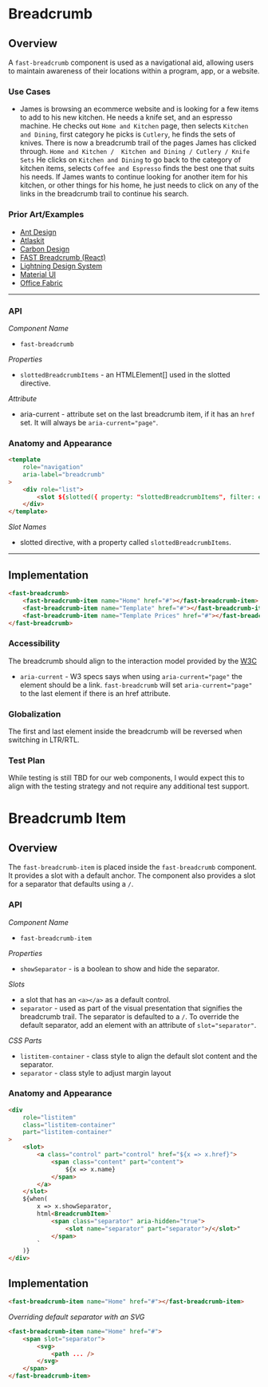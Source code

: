 # Breadcrumb

## Overview
A `fast-breadcrumb` component is used as a navigational aid, allowing users to maintain awareness of their locations within a program, app, or a website.

### Use Cases
- James is browsing an ecommerce website and is looking for a few items to add to his new kitchen. He needs a knife set, and an espresso machine. He checks out `Home and Kitchen` page, then selects `Kitchen and Dining`, first category he picks is `Cutlery`, he finds the sets of knives. There is now a breadcrumb trail of the pages James has clicked through. `Home and Kitchen /  Kitchen and Dining / Cutlery / Knife Sets`
He clicks on `Kitchen and Dining` to go back to the category of kitchen items, selects `Coffee and Espresso` finds the best one that suits his needs. If James wants to continue looking for another item for his kitchen, or other things for his home, he just needs to click on any of the links in the breadcrumb trail to continue his search.

### Prior Art/Examples
- [Ant Design](https://ant.design/components/breadcrumb/)
- [Atlaskit](https://atlaskit.atlassian.com/packages/core/breadcrumbs)
- [Carbon Design](https://www.carbondesignsystem.com/components/breadcrumb/code/)
- [FAST Breadcrumb (React)](https://www.npmjs.com/package/@microsoft/fast-components-react-msft)
- [Lightning Design System](https://www.lightningdesignsystem.com/components/breadcrumbs/#site-main-content)
- [Material UI](https://material-ui.com/components/breadcrumbs/)
- [Office Fabric](https://developer.microsoft.com/en-us/fluentui#/controls/web/breadcrumb)

---

### API

*Component Name*
- `fast-breadcrumb`

*Properties*
- `slottedBreadcrumbItems` - an HTMLElement[] used in the slotted directive.

*Attribute*
- aria-current - attribute set on the last breadcrumb item, if it has an `href` set. It will always be `aria-current="page"`.

### Anatomy and Appearance

```html
<template
    role="navigation"
    aria-label="breadcrumb"
>
    <div role="list">
        <slot ${slotted({ property: "slottedBreadcrumbItems", filter: elements() })}></slot>
    </div>
</template>
```

*Slot Names*
- slotted directive, with a property called `slottedBreadcrumbItems`.

---

## Implementation

```html
<fast-breadcrumb>
    <fast-breadcrumb-item name="Home" href="#"></fast-breadcrumb-item>
    <fast-breadcrumb-item name="Template" href="#"></fast-breadcrumb-item>
    <fast-breadcrumb-item name="Template Prices" href="#"></fast-breadcrumb-item>
</fast-breadcrumb>
```

### Accessibility

The breadcrumb should align to the interaction model provided by the [W3C](https://www.w3.org/TR/wai-aria-practices/#breadcrumb)
- `aria-current` - W3 specs says when using `aria-current="page"` the element should be a link. `fast-breadcrumb` will set `aria-current="page"` to the last element if there is an href attribute.

### Globalization

The first and last element inside the breadcrumb will be reversed when switching in LTR/RTL.

### Test Plan

While testing is still TBD for our web components, I would expect this to align with the testing strategy and not require any additional test support.



# Breadcrumb Item

## Overview

The `fast-breadcrumb-item` is placed inside the `fast-breadcrumb` component. It provides a slot with a default anchor. The component also provides a slot for a separator that defaults using a `/`.

### API

*Component Name*
- `fast-breadcrumb-item`

*Properties*
- `showSeparator` - is a boolean to show and hide the separator.

*Slots*
- a slot that has an `<a></a>` as a default control.
- `separator` - used as part of the visual presentation that signifies the breadcrumb trail. The separator is defaulted to a `/`. To override the default separator, add an element with an attribute of `slot="separator"`.

*CSS Parts*
- `listitem-container` - class style to align the default slot content and the separator.
- `separator` - class style to adjust margin layout

### Anatomy and Appearance

```html
<div
    role="listitem"
    class="listitem-container"
    part="listitem-container"
>
    <slot>
        <a class="control" part="control" href="${x => x.href}">
            <span class="content" part="content">
                ${x => x.name}
            </span>
        </a>
    </slot>
    ${when(
        x => x.showSeparator,
        html<BreadcrumbItem>`
            <span class="separator" aria-hidden="true">
                <slot name="separator" part="separator">/</slot>"
            </span>
        `
    )}
</div>
```

## Implementation

```html
<fast-breadcrumb-item name="Home" href="#"></fast-breadcrumb-item>
```

*Overriding default separator with an SVG*

```html
<fast-breadcrumb-item name="Home" href="#">
    <span slot="separator">
        <svg>
            <path ... />
        </svg>
    </span>
</fast-breadcrumb-item>
```
